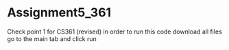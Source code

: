 # Assignment5_361
Check point 1 for CS361 (revised)
in order to run this code
download all files
go to the main tab
and click run
